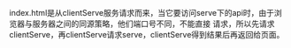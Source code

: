 index.html是从clientServe服务请求而来，当它要访问serve下的api时，由于浏览器与服务器之间的同源策略，他们端口号不同，不能直接 请求，所以先请求clientServe，再clientServe请求serve，clientServe得到结果后再返回给页面。
